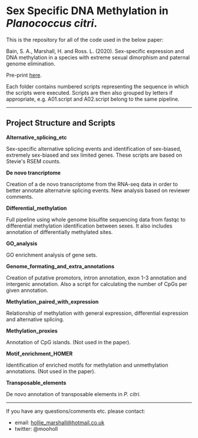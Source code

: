 # Sex Specific DNA Methylation in *Planococcus citri*.
This is the repository for all of the code used in the below paper:

Bain, S. A., Marshall, H. and Ross. L. (2020). Sex-specific expression and DNA methylation in a species with extreme sexual dimorphism and paternal genome elimination.

Pre-print [here](https://doi.org/10.1101/2020.06.25.171488).

Each folder contains numbered scripts representing the sequence in which the scripts were executed. Scripts are then also grouped by letters if appropriate, e.g. A01.script and A02.script belong to the same pipeline.

---

## Project Structure and Scripts

**Alternative_splicing_etc**

Sex-specific alternative splicing events and identification of sex-biased, extremely sex-biased and sex limited genes. These scripts are based on Stevie's RSEM counts.

**De novo trancriptome**

Creation of a de novo transcriptome from the RNA-seq data in order to better annotate alternatvie splicing events. New analysis based on reviewer comments.

**Differential_methylation**

Full pipeline using whole genome bisulfite sequencing data from fastqc to differential methylation identification between sexes. It also includes annotation of differentially methylated sites. 

**GO_analysis**

GO enrichment analysis of gene sets.

**Genome_formating_and_extra_annotations**

Creation of putative promotors, intron annotation, exon 1-3 annotation and intergenic annotation. Also a script for calculating the number of CpGs per given annotation.

**Methylation_paired_with_expression**

Relationship of methylation with general expression, differential expression and alternative splicing. 

**Methylation_proxies**

Annotation of CpG islands. (Not used in the paper).

**Motif_enrichment_HOMER**

Identification of enriched motifs for methylation and unmethylation annotations. (Not used in the paper).

**Transposable_elements**

De novo annotation of transposable elements in *P. citri*.

---

If you have any questions/comments etc. please contact:
- email: hollie_marshall@hotmail.co.uk
- twitter: @mooholl
